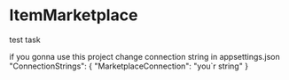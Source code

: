 # ItemMarketplace
test task


if you gonna use this project change connection string in appsettings.json
  "ConnectionStrings": {
    "MarketplaceConnection": "you`r string"
  }
